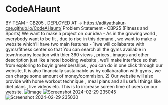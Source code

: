 # CodeAHaunt
BY TEAM - CB205 .
DEPLOYED AT -> https://adityathakur-cse.github.io/CodeAHaunt/
Problem Statement - CBP25 (Fitness and Sports)
We want to make a project on our idea - As in the growing world , everybody want to be fit , due to rise in this demand , we want  to make a website which'll have two main features - 1)we will collabarate with gyms/fitness center so that You can search all the gyms available in town/nearby location with thier 360 views , prices , images and other description just like a hotel booking website , we'll make interface so that from exploring to buyin gmemberships , you can do in one click through our website, It is also financially sustainable as by collabaration with gyms , we can charge some amount of money/commision.
2) Our website will also provide with home workout technique , meal plans and all useful things like diet plans , live videos etc. This is to increase screen time of users on our website.
![image](https://github.com/adityathakur-cse/CodeAHaunt/assets/150160430/820772bb-89d2-4626-95c0-a8618b880170)
![Screenshot 2024-02-29 235045](https://github.com/adityathakur-cse/CodeAHaunt/assets/150160430/bceb3466-9b5f-44a7-ae19-46764b5f4e0a)
![Screenshot 2024-02-29 235030](https://github.com/adityathakur-cse/CodeAHaunt/assets/150160430/2574fdd5-3b5c-4ce7-b262-0a96456c9601)


